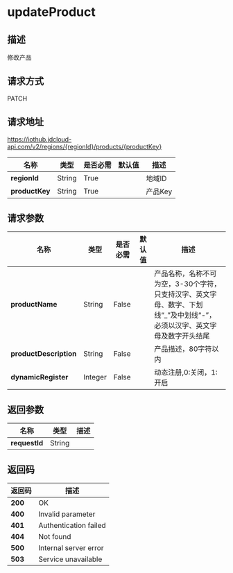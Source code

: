 # updateProduct


## 描述
修改产品

## 请求方式
PATCH

## 请求地址
https://iothub.jdcloud-api.com/v2/regions/{regionId}/products/{productKey}

|名称|类型|是否必需|默认值|描述|
|---|---|---|---|---|
|**regionId**|String|True| |地域ID|
|**productKey**|String|True| |产品Key|

## 请求参数
|名称|类型|是否必需|默认值|描述|
|---|---|---|---|---|
|**productName**|String|False| |产品名称，名称不可为空，3-30个字符，只支持汉字、英文字母、数字、下划线“_”及中划线“-”，必须以汉字、英文字母及数字开头结尾|
|**productDescription**|String|False| |产品描述，80字符以内|
|**dynamicRegister**|Integer|False| |动态注册,0:关闭，1:开启|


## 返回参数
|名称|类型|描述|
|---|---|---|
|**requestId**|String| |


## 返回码
|返回码|描述|
|---|---|
|**200**|OK|
|**400**|Invalid parameter|
|**401**|Authentication failed|
|**404**|Not found|
|**500**|Internal server error|
|**503**|Service unavailable|
